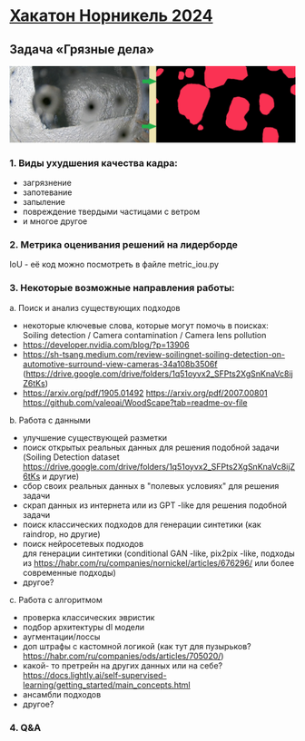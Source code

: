 # [Хакатон Норникель 2024](https://nornickel-hackathon.ru/)

## Задача «Грязные дела»

![](task_example.png)

### 1. Виды ухудшения качества кадра:
- загрязнение
- запотевание
- запыление
- повреждение твердыми частицами с ветром
- и многое другое

### 2. Метрика оценивания решений на лидерборде

IoU -  её код можно посмотреть в файле metric_iou.py

### 3. Некоторые возможные направления работы:   
   
a. Поиск и анализ существующих подходов  
  
- некоторые ключевые слова, которые могут помочь в поисках: Soiling detection / Camera contamination / Camera lens pollution
- https://developer.nvidia.com/blog/?p=13906  
- https://sh-tsang.medium.com/review-soilingnet-soiling-detection-on-automotive-surround-view-cameras-34a108b3506f (https://drive.google.com/drive/folders/1q51oyvx2_SFPts2XgSnKnaVc8ijZ6tKs)  
- https://arxiv.org/pdf/1905.01492 https://arxiv.org/pdf/2007.00801 https://github.com/valeoai/WoodScape?tab=readme-ov-file  
  
b. Работа с данными 
   
- улучшение существующей разметки   
- поиск открытых реальных данных для решения подобной задачи (Soiling Detection dataset https://drive.google.com/drive/folders/1q51oyvx2_SFPts2XgSnKnaVc8ijZ6tKs и другие)  
- сбор своих реальных данных в "полевых условиях" для решения задачи   
- скрап данных из интернета или из GPT -like для решения подобной задачи    
- поиск классических подходов для генерации синтетики (как raindrop, но другие)   
- поиск нейросетевых подходов    
для генерации синтетики (conditional GAN -like, pix2pix -like, подходы из https://habr.com/ru/companies/nornickel/articles/676296/ или более современные подходы)   
- другое?   
   
c. Работа с алгоритмом
    
- проверка классических эвристик   
- подбор архитектуры dl модели   
- аугментации/лоссы
- доп штрафы с кастомной логикой (как тут для пузырьков? https://habr.com/ru/companies/ods/articles/705020/)  
- какой- то претрейн на других данных или на себе? https://docs.lightly.ai/self-supervised-learning/getting_started/main_concepts.html   
- ансамбли подходов
- другое?

### 4. Q&A
